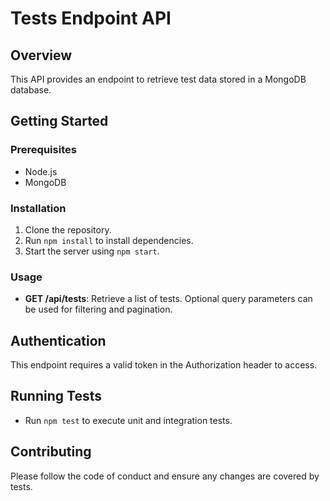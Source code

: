 # Tests Endpoint API

## Overview

This API provides an endpoint to retrieve test data stored in a MongoDB database.

## Getting Started

### Prerequisites

- Node.js
- MongoDB

### Installation

1. Clone the repository.
2. Run `npm install` to install dependencies.
3. Start the server using `npm start`.

### Usage

- **GET /api/tests**: Retrieve a list of tests. Optional query parameters can be used for filtering and pagination.

## Authentication

This endpoint requires a valid token in the Authorization header to access.

## Running Tests

- Run `npm test` to execute unit and integration tests.

## Contributing

Please follow the code of conduct and ensure any changes are covered by tests.
